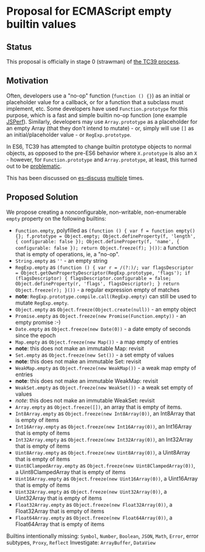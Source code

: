 # Proposal for ECMAScript empty builtin values

## Status

This proposal is officially in stage 0 (strawman) of [the TC39 process](https://docs.google.com/document/d/1QbEE0BsO4lvl7NFTn5WXWeiEIBfaVUF7Dk0hpPpPDzU).

## Motivation
Often, developers use a "no-op" function (`function () {}`) as an initial or placeholder value for a callback, or for a function that a subclass must implement, etc. Some developers have used `Function.prototype` for this purpose, which is a fast and simple builtin no-op function (one example [JSPerf](http://jsperf.com/noop-method-approaches/2)).
Similarly, developers may use `Array.prototype` as a placeholder for an empty Array (that they don't intend to mutate) - or, simply will use `[]` as an initial/placeholder value - or `RegExp.prototype`.

In ES6, TC39 has attempted to change builtin prototype objects to normal objects, as opposed to the pre-ES6 behavior where `X.prototype` is also an `X` - however, for `Function.prototype` and `Array.prototype`, at least, this turned out to be [problematic](https://esdiscuss.org/topic/array-prototype-change-was-tostringtag-spoofing-for-null-and-undefined).

This has been discussed on [es-discuss](https://esdiscuss.org/topic/empty-idea) [multiple](https://esdiscuss.org/topic/my-ecmascript-7-wishlist) times.

## Proposed Solution
We propose creating a nonconfigurable, non-writable, non-enumerable `empty` property on the following builtins:
 - `Function.empty`, polyfilled as `(function () { var f = function empty() {}; f.prototype = Object.empty; Object.defineProperty(f, 'length', { configurable: false }); Object.defineProperty(f, 'name', { configurable: false }); return Object.freeze(f); }())`: a function that is empty of operations, ie, a "no-op".
 - `String.empty` as `''` - an empty string
 - `RegExp.empty` as `(function () { var r = /(?:)/; var flagsDescriptor = Object.getOwnPropertyDescriptor(RegExp.prototype, 'flags'); if (flagsDescriptor) { flagsDescriptor.configurable = false; Object.defineProperty(r, 'flags', flagsDescriptor); } return Object.freeze(r); }())` - a regular expression empty of matches
  - **note**: `RegExp.prototype.compile.call(RegExp.empty)` can still be used to mutate `RegExp.empty`.
 - `Object.empty` as `Object.freeze(Object.create(null))` - an empty object
 - `Promise.empty` as `Object.freeze(new Promise(Function.empty))` - an empty promise :-)
 - `Date.empty` as `Object.freeze(new Date(0))` - a date empty of seconds since the epoch
 - `Map.empty` as `Object.freeze(new Map())` - a map empty of entries
  - **note**: this does not make an immutable Map: revisit
 - `Set.empty` as `Object.freeze(new Set())` - a set empty of values
  - **note**: this does not make an immutable Set: revisit
 - `WeakMap.empty` as `Object.freeze(new WeakMap())` - a weak map empty of entries
  - **note**: this does not make an immutable WeakMap: revisit
 - `WeakSet.empty` as `Object.freeze(new WeakSet())` - a weak set empty of values
  - *note*: this does not make an immutable WeakSet: revisit
 - `Array.empty` as `Object.freeze([])`, an array that is empty of items.
 - `Int8Array.empty` as `Object.freeze(new Int8Array(0))`, an Int8Array that is empty of items
 - `Int16Array.empty` as `Object.freeze(new Int16Array(0))`, an Int16Array that is empty of items
 - `Int32Array.empty` as `Object.freeze(new Int32Array(0))`, an Int32Array that is empty of items
 - `Uint8Array.empty` as `Object.freeze(new Uint8Array(0))`, a Uint8Array that is empty of items
 - `Uint8ClampedArray.empty` as `Object.freeze(new Uint8ClampedArray(0))`, a Uint8ClampedArray that is empty of items
 - `Uint16Array.empty` as `Object.freeze(new Uint16Array(0))`, a Uint16Array that is empty of items
 - `Uint32Array.empty` as `Object.freeze(new Uint32Array(0))`, a Uint32Array that is empty of items
 - `Float32Array.empty` as `Object.freeze(new Float32Array(0))`, a Float32Array that is empty of items
 - `Float64Array.empty` as `Object.freeze(new Float64Array(0))`, a Float64Array that is empty of items

Builtins intentionally missing: `Symbol`, `Number`, `Boolean`, `JSON`, `Math`, `Error`, error subtypes, `Proxy`, `Reflect`
Investigate: `ArrayBuffer`, `DataView`
